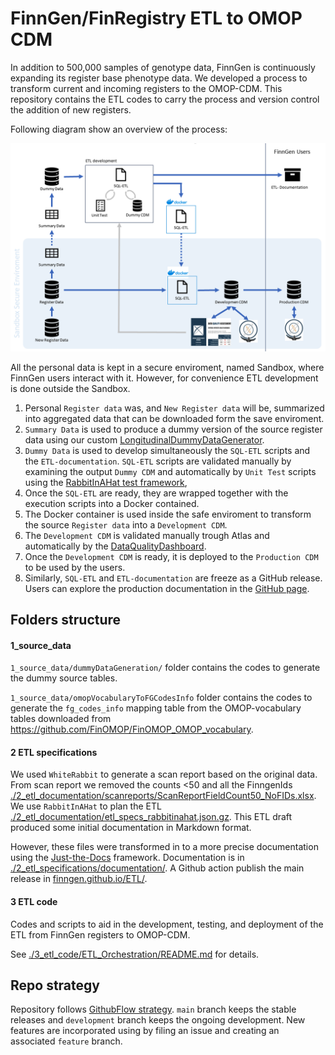 # FinnGen/FinRegistry ETL to OMOP CDM

In addition to 500,000 samples of genotype data, FinnGen is continuously expanding its register base phenotype data. 
We developed a process to transform current and incoming registers to the OMOP-CDM. 
This repository contains the ETL codes to carry the process and version control the addition of new registers. 

Following diagram show an overview of the process: 

![Alt text](.img/workflow.png)

All the personal data is kept in a secure enviroment, named Sandbox, where FinnGen users interact with it. 
However, for convenience ETL development is done outside the Sandbox. 

1. Personal `Register data` was, and `New Register data` will be, summarized into aggregated data that can be downloaded form the save enviroment. 
2. `Summary Data` is used to produce a dummy version of the source register data using our custom  [LongitudinalDummyDataGenerator](https://github.com/FINNGEN/LongitudinalDummyDataGenerator). 
3. `Dummy Data` is used to develop simultaneously the `SQL-ETL` scripts and the `ETL-documentation`. `SQL-ETL` scripts are validated manually by examining the output `Dummy CDM` and automatically by `Unit Test` scripts using the [RabbitInAHat test framework](http://ohdsi.github.io/WhiteRabbit/riah_test_framework.html),
4. Once the `SQL-ETL` are ready, they are wrapped together with the execution scripts into a Docker contained. 
5. The Docker container is used inside the safe enviroment to transform the source `Register data` into a `Development CDM`. 
6. The `Development CDM` is validated manually trough Atlas and automatically by the [DataQualityDashboard](https://ohdsi.github.io/DataQualityDashboard/). 
7. Once the `Development CDM` is ready, it is deployed to the `Production CDM` to be used by the users. 
8. Similarly, `SQL-ETL` and `ETL-documentation` are freeze as a GitHub release. Users can explore the production documentation in the [GitHub page](https://finngen.github.io/ETL/). 


## Folders structure 
#### 1_source_data  

`1_source_data/dummyDataGeneration/` folder contains the codes to generate the dummy source tables. 

`1_source_data/omopVocabularyToFGCodesInfo` folder contains the codes to generate the `fg_codes_info` mapping table from the OMOP-vocabulary tables downloaded from https://github.com/FinOMOP/FinOMOP_OMOP_vocabulary. 

#### 2 ETL specifications

We used `WhiteRabbit` to generate a scan report based on the original data. 
From scan report we removed the counts <50 and all the FinngenIds [./2_etl_documentation/scanreports/ScanReportFieldCount50_NoFIDs.xlsx](./2_etl_documentation/scanreports/ScanReportFieldCount50_NoFIDs.xlsx). 
We use `RabbitInAHat` to plan the ETL [./2_etl_documentation/etl_specs_rabbitinahat.json.gz](./2_etl_documentation/etl_specs_rabbitinahat.json.gz). 
This ETL draft produced some initial documentation in Markdown format. 

However, these files were transformed in to a more precise documentation using the [Just-the-Docs](https://just-the-docs.com/) framework.
Documentation is in [./2_etl_specifications/documentation/](./2_etl_specifications/documentation/). A Github action publish the main release in [finngen.github.io/ETL/](https://finngen.github.io/ETL/).

#### 3 ETL code 

Codes and scripts to aid in the development, testing, and deployment of the ETL from FinnGen registers to OMOP-CDM.

See [./3_etl_code/ETL_Orchestration/README.md](./3_etl_code/ETL_Orchestration/README.md) for details. 

## Repo strategy

Repository follows [GithubFlow strategy](https://docs.github.com/en/get-started/quickstart/github-flow). 
`main` branch keeps the stable releases and `development` branch keeps the ongoing development. 
New features are incorporated using by filing an issue and creating an associated `feature` branch. 